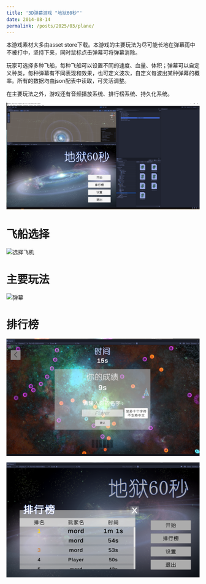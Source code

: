 ```yaml
---
title: '3D弹幕游戏 "地狱60秒"'
date: 2014-08-14
permalink: /posts/2025/03/plane/
---
```


本游戏素材大多由asset store下载。本游戏的主要玩法为尽可能长地在弹幕雨中不被打中，坚持下来，同时鼠标点击弹幕可将弹幕消除。

玩家可选择多种飞船，每种飞船可以设置不同的速度、血量、体积；弹幕可以自定义种类，每种弹幕有不同表现和效果，也可定义波次，自定义每波出某种弹幕的概率。所有的数据均由json配表中读取，可灵活调整。

在主要玩法之外，游戏还有音频播放系统、排行榜系统、持久化系统。

![主页](/images/plane/主页.png "主页")

飞船选择
======
![选择飞机](/images/plane/选择飞机.gif "选择飞机")

主要玩法
======
![弹幕](/images/plane/弹幕.gif "弹幕")

排行榜
======
![游戏结束](/images/plane/游戏结束.png "游戏结束")

![排行榜](/images/plane/排行榜.png "排行榜")
